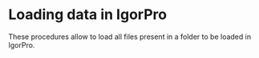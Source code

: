 # Loading data in IgorPro

These procedures allow to load all files present in a folder to be loaded in IgorPro.

 
